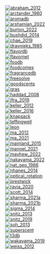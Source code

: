 [![abraham_2012](https://img.shields.io/static/v1?label=&nbsp;&message=abraham_2012&color=eeeeee)](#) [![<human>](https://img.shields.io/static/v1?label=organism&message=human&color=ff0000)](#) [![<threshold>](https://img.shields.io/static/v1?label=data&message=threshold&color=5147fc)](#) [![<academic>](https://img.shields.io/static/v1?label=source&message=academic&color=96fca7)](#) <br>[![arctander_1960](https://img.shields.io/static/v1?label=&nbsp;&message=arctander_1960&color=eeeeee)](#) [![<human>](https://img.shields.io/static/v1?label=organism&message=human&color=ff0000)](#) [![<odorCharacter>](https://img.shields.io/static/v1?label=data&message=odorCharacter&color=c4e88a)](#) <br>[![aromadb](https://img.shields.io/static/v1?label=&nbsp;&message=aromadb&color=eeeeee)](#) [![<human>](https://img.shields.io/static/v1?label=organism&message=human&color=ff0000)](#) [![<odorCharacter>](https://img.shields.io/static/v1?label=data&message=odorCharacter&color=c4e88a)](#) <br>[![arshamian_2022](https://img.shields.io/static/v1?label=&nbsp;&message=arshamian_2022&color=eeeeee)](#) [![<human>](https://img.shields.io/static/v1?label=organism&message=human&color=ff0000)](#) [![<pleasantness>](https://img.shields.io/static/v1?label=data&message=pleasantness&color=3ae8d6)](#) [![<academic>](https://img.shields.io/static/v1?label=source&message=academic&color=96fca7)](#) <br>[![burton_2022](https://img.shields.io/static/v1?label=&nbsp;&message=burton_2022&color=eeeeee)](#) [![<rodent>](https://img.shields.io/static/v1?label=organism&message=rodent&color=2388f4)](#) [![<receptorResponse>](https://img.shields.io/static/v1?label=data&message=receptorResponse&color=0abfe8)](#) [![<academic>](https://img.shields.io/static/v1?label=source&message=academic&color=96fca7)](#) <br>[![bushdid_2014](https://img.shields.io/static/v1?label=&nbsp;&message=bushdid_2014&color=eeeeee)](#) [![<human>](https://img.shields.io/static/v1?label=organism&message=human&color=ff0000)](#) [![<odorCharacter>](https://img.shields.io/static/v1?label=data&message=odorCharacter&color=c4e88a)](#) [![<academic>](https://img.shields.io/static/v1?label=source&message=academic&color=96fca7)](#) <br>[![chae_2019](https://img.shields.io/static/v1?label=&nbsp;&message=chae_2019&color=eeeeee)](#) [![<rodent>](https://img.shields.io/static/v1?label=organism&message=rodent&color=2388f4)](#) [![<receptorResponse>](https://img.shields.io/static/v1?label=data&message=receptorResponse&color=0abfe8)](#) [![<academic>](https://img.shields.io/static/v1?label=source&message=academic&color=96fca7)](#) <br>[![dravnieks_1985](https://img.shields.io/static/v1?label=&nbsp;&message=dravnieks_1985&color=eeeeee)](#) [![<human>](https://img.shields.io/static/v1?label=organism&message=human&color=ff0000)](#) [![<odorCharacter>](https://img.shields.io/static/v1?label=data&message=odorCharacter&color=c4e88a)](#) [![<academic>](https://img.shields.io/static/v1?label=source&message=academic&color=96fca7)](#) <br>[![flavordb](https://img.shields.io/static/v1?label=&nbsp;&message=flavordb&color=eeeeee)](#) [![<human>](https://img.shields.io/static/v1?label=organism&message=human&color=ff0000)](#) [![<odorCharacter>](https://img.shields.io/static/v1?label=data&message=odorCharacter&color=c4e88a)](#) <br>[![flavornet](https://img.shields.io/static/v1?label=&nbsp;&message=flavornet&color=eeeeee)](#) [![<human>](https://img.shields.io/static/v1?label=organism&message=human&color=ff0000)](#) [![<odorCharacter>](https://img.shields.io/static/v1?label=data&message=odorCharacter&color=c4e88a)](#) <br>[![foodb](https://img.shields.io/static/v1?label=&nbsp;&message=foodb&color=eeeeee)](#) [![<human>](https://img.shields.io/static/v1?label=organism&message=human&color=ff0000)](#) [![<odorCharacter>](https://img.shields.io/static/v1?label=data&message=odorCharacter&color=c4e88a)](#) <br>[![foodcomex](https://img.shields.io/static/v1?label=&nbsp;&message=foodcomex&color=eeeeee)](#) <br>[![fragrancedb](https://img.shields.io/static/v1?label=&nbsp;&message=fragrancedb&color=eeeeee)](#) <br>[![freesolve](https://img.shields.io/static/v1?label=&nbsp;&message=freesolve&color=eeeeee)](#) [![<human>](https://img.shields.io/static/v1?label=organism&message=human&color=ff0000)](#) [![<odorCharacter>](https://img.shields.io/static/v1?label=data&message=odorCharacter&color=c4e88a)](#) <br>[![goodscents](https://img.shields.io/static/v1?label=&nbsp;&message=goodscents&color=eeeeee)](#) [![<human>](https://img.shields.io/static/v1?label=organism&message=human&color=ff0000)](#) [![<odorCharacter>](https://img.shields.io/static/v1?label=data&message=odorCharacter&color=c4e88a)](#) <br>[![gras](https://img.shields.io/static/v1?label=&nbsp;&message=gras&color=eeeeee)](#) <br>[![haddad_2008](https://img.shields.io/static/v1?label=&nbsp;&message=haddad_2008&color=eeeeee)](#) [![<human>](https://img.shields.io/static/v1?label=organism&message=human&color=ff0000)](#) [![<rodent>](https://img.shields.io/static/v1?label=organism&message=rodent&color=2388f4)](#) [![<academic>](https://img.shields.io/static/v1?label=source&message=academic&color=96fca7)](#) <br>[![ifra_2019](https://img.shields.io/static/v1?label=&nbsp;&message=ifra_2019&color=eeeeee)](#) [![<human>](https://img.shields.io/static/v1?label=organism&message=human&color=ff0000)](#) [![<odorCharacter>](https://img.shields.io/static/v1?label=data&message=odorCharacter&color=c4e88a)](#) <br>[![keller_2012](https://img.shields.io/static/v1?label=&nbsp;&message=keller_2012&color=eeeeee)](#) [![<human>](https://img.shields.io/static/v1?label=organism&message=human&color=ff0000)](#) [![<intensity>](https://img.shields.io/static/v1?label=data&message=intensity&color=f4bf69)](#) [![<pleasantness>](https://img.shields.io/static/v1?label=data&message=pleasantness&color=3ae8d6)](#) [![<odorCharacter>](https://img.shields.io/static/v1?label=data&message=odorCharacter&color=c4e88a)](#) [![<threshold>](https://img.shields.io/static/v1?label=data&message=threshold&color=5147fc)](#) [![<academic>](https://img.shields.io/static/v1?label=source&message=academic&color=96fca7)](#) <br>[![keller_2016](https://img.shields.io/static/v1?label=&nbsp;&message=keller_2016&color=eeeeee)](#) [![<human>](https://img.shields.io/static/v1?label=organism&message=human&color=ff0000)](#) [![<intensity>](https://img.shields.io/static/v1?label=data&message=intensity&color=f4bf69)](#) [![<pleasantness>](https://img.shields.io/static/v1?label=data&message=pleasantness&color=3ae8d6)](#) [![<familiarity>](https://img.shields.io/static/v1?label=data&message=familiarity&color=7f00ff)](#) [![<odorCharacter>](https://img.shields.io/static/v1?label=data&message=odorCharacter&color=c4e88a)](#) [![<academic>](https://img.shields.io/static/v1?label=source&message=academic&color=96fca7)](#) <br>[![knapsack](https://img.shields.io/static/v1?label=&nbsp;&message=knapsack&color=eeeeee)](#) <br>[![leffingwell](https://img.shields.io/static/v1?label=&nbsp;&message=leffingwell&color=eeeeee)](#) [![<human>](https://img.shields.io/static/v1?label=organism&message=human&color=ff0000)](#) [![<odorCharacter>](https://img.shields.io/static/v1?label=data&message=odorCharacter&color=c4e88a)](#) <br>[![leon](https://img.shields.io/static/v1?label=&nbsp;&message=leon&color=eeeeee)](#) [![<rodent>](https://img.shields.io/static/v1?label=organism&message=rodent&color=2388f4)](#) [![<imaging>](https://img.shields.io/static/v1?label=data&message=imaging&color=68fcc0)](#) [![<olfactoryBulb>](https://img.shields.io/static/v1?label=data&message=olfactoryBulb&color=ff8847)](#) <br>[![ma_2012](https://img.shields.io/static/v1?label=&nbsp;&message=ma_2012&color=eeeeee)](#) [![<rodent>](https://img.shields.io/static/v1?label=organism&message=rodent&color=2388f4)](#) [![<receptorResponse>](https://img.shields.io/static/v1?label=data&message=receptorResponse&color=0abfe8)](#) [![<academic>](https://img.shields.io/static/v1?label=source&message=academic&color=96fca7)](#) <br>[![ma_2021](https://img.shields.io/static/v1?label=&nbsp;&message=ma_2021&color=eeeeee)](#) [![<human>](https://img.shields.io/static/v1?label=organism&message=human&color=ff0000)](#) [![<intensity>](https://img.shields.io/static/v1?label=data&message=intensity&color=f4bf69)](#) [![<pleasantness>](https://img.shields.io/static/v1?label=data&message=pleasantness&color=3ae8d6)](#) [![<mixtures>](https://img.shields.io/static/v1?label=stimuli&message=mixtures&color=ff4724)](#) [![<academic>](https://img.shields.io/static/v1?label=source&message=academic&color=96fca7)](#) <br>[![mainland_2015](https://img.shields.io/static/v1?label=&nbsp;&message=mainland_2015&color=eeeeee)](#) [![<human>](https://img.shields.io/static/v1?label=organism&message=human&color=ff0000)](#) [![<receptorResponse>](https://img.shields.io/static/v1?label=data&message=receptorResponse&color=0abfe8)](#) [![<academic>](https://img.shields.io/static/v1?label=source&message=academic&color=96fca7)](#) <br>[![manoel_2021](https://img.shields.io/static/v1?label=&nbsp;&message=manoel_2021&color=eeeeee)](#) [![<rodent>](https://img.shields.io/static/v1?label=organism&message=rodent&color=2388f4)](#) [![<odorCharacter>](https://img.shields.io/static/v1?label=data&message=odorCharacter&color=c4e88a)](#) [![<academic>](https://img.shields.io/static/v1?label=source&message=academic&color=96fca7)](#) <br>[![mayhew_2022](https://img.shields.io/static/v1?label=&nbsp;&message=mayhew_2022&color=eeeeee)](#) [![<human>](https://img.shields.io/static/v1?label=organism&message=human&color=ff0000)](#) [![<academic>](https://img.shields.io/static/v1?label=source&message=academic&color=96fca7)](#) <br>[![nakayama_2022](https://img.shields.io/static/v1?label=&nbsp;&message=nakayama_2022&color=eeeeee)](#) [![<rodent>](https://img.shields.io/static/v1?label=organism&message=rodent&color=2388f4)](#) [![<odorCharacter>](https://img.shields.io/static/v1?label=data&message=odorCharacter&color=c4e88a)](#) [![<academic>](https://img.shields.io/static/v1?label=source&message=academic&color=96fca7)](#) <br>[![nat_geo_1986](https://img.shields.io/static/v1?label=&nbsp;&message=nat_geo_1986&color=eeeeee)](#) [![<human>](https://img.shields.io/static/v1?label=organism&message=human&color=ff0000)](#) [![<odorCharacter>](https://img.shields.io/static/v1?label=data&message=odorCharacter&color=c4e88a)](#) <br>[![nhanes_2014](https://img.shields.io/static/v1?label=&nbsp;&message=nhanes_2014&color=eeeeee)](#) [![<human>](https://img.shields.io/static/v1?label=organism&message=human&color=ff0000)](#) [![<odorCharacter>](https://img.shields.io/static/v1?label=data&message=odorCharacter&color=c4e88a)](#) <br>[![optical_rotation](https://img.shields.io/static/v1?label=&nbsp;&message=optical_rotation&color=eeeeee)](#) <br>[![prestwick](https://img.shields.io/static/v1?label=&nbsp;&message=prestwick&color=eeeeee)](#) <br>[![ravia_2020](https://img.shields.io/static/v1?label=&nbsp;&message=ravia_2020&color=eeeeee)](#) [![<human>](https://img.shields.io/static/v1?label=organism&message=human&color=ff0000)](#) [![<odorCharacter>](https://img.shields.io/static/v1?label=data&message=odorCharacter&color=c4e88a)](#) [![<mixtures>](https://img.shields.io/static/v1?label=stimuli&message=mixtures&color=ff4724)](#) [![<academic>](https://img.shields.io/static/v1?label=source&message=academic&color=96fca7)](#) <br>[![scott_2014](https://img.shields.io/static/v1?label=&nbsp;&message=scott_2014&color=eeeeee)](#) [![<rodent>](https://img.shields.io/static/v1?label=organism&message=rodent&color=2388f4)](#) [![<academic>](https://img.shields.io/static/v1?label=source&message=academic&color=96fca7)](#) <br>[![sharma_2021a](https://img.shields.io/static/v1?label=&nbsp;&message=sharma_2021a&color=eeeeee)](#) [![<odorCharacter>](https://img.shields.io/static/v1?label=data&message=odorCharacter&color=c4e88a)](#) <br>[![sharma_2021b](https://img.shields.io/static/v1?label=&nbsp;&message=sharma_2021b&color=eeeeee)](#) [![<human>](https://img.shields.io/static/v1?label=organism&message=human&color=ff0000)](#) [![<odorCharacter>](https://img.shields.io/static/v1?label=data&message=odorCharacter&color=c4e88a)](#) <br>[![sigma_2014](https://img.shields.io/static/v1?label=&nbsp;&message=sigma_2014&color=eeeeee)](#) [![<human>](https://img.shields.io/static/v1?label=organism&message=human&color=ff0000)](#) [![<odorCharacter>](https://img.shields.io/static/v1?label=data&message=odorCharacter&color=c4e88a)](#) <br>[![snitz_2013](https://img.shields.io/static/v1?label=&nbsp;&message=snitz_2013&color=eeeeee)](#) [![<human>](https://img.shields.io/static/v1?label=organism&message=human&color=ff0000)](#) [![<odorCharacter>](https://img.shields.io/static/v1?label=data&message=odorCharacter&color=c4e88a)](#) [![<mixtures>](https://img.shields.io/static/v1?label=stimuli&message=mixtures&color=ff4724)](#) [![<academic>](https://img.shields.io/static/v1?label=source&message=academic&color=96fca7)](#) <br>[![snitz_2019](https://img.shields.io/static/v1?label=&nbsp;&message=snitz_2019&color=eeeeee)](#) [![<human>](https://img.shields.io/static/v1?label=organism&message=human&color=ff0000)](#) [![<intensity>](https://img.shields.io/static/v1?label=data&message=intensity&color=f4bf69)](#) [![<odorCharacter>](https://img.shields.io/static/v1?label=data&message=odorCharacter&color=c4e88a)](#) [![<academic>](https://img.shields.io/static/v1?label=source&message=academic&color=96fca7)](#) <br>[![soh_2013](https://img.shields.io/static/v1?label=&nbsp;&message=soh_2013&color=eeeeee)](#) [![<rodent>](https://img.shields.io/static/v1?label=organism&message=rodent&color=2388f4)](#) <br>[![superscent](https://img.shields.io/static/v1?label=&nbsp;&message=superscent&color=eeeeee)](#) <br>[![t3db](https://img.shields.io/static/v1?label=&nbsp;&message=t3db&color=eeeeee)](#) <br>[![wakayama_2019](https://img.shields.io/static/v1?label=&nbsp;&message=wakayama_2019&color=eeeeee)](#) [![<human>](https://img.shields.io/static/v1?label=organism&message=human&color=ff0000)](#) [![<intensity>](https://img.shields.io/static/v1?label=data&message=intensity&color=f4bf69)](#) <br>[![weiss_2012](https://img.shields.io/static/v1?label=&nbsp;&message=weiss_2012&color=eeeeee)](#) [![<human>](https://img.shields.io/static/v1?label=organism&message=human&color=ff0000)](#) [![<odorCharacter>](https://img.shields.io/static/v1?label=data&message=odorCharacter&color=c4e88a)](#) [![<academic>](https://img.shields.io/static/v1?label=source&message=academic&color=96fca7)](#) <br>